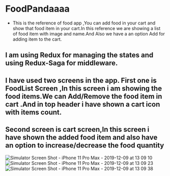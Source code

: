 # FoodPandaaaa
* This is the reference of food app ,You can add food in your cart and show that food item in your cart.In this reference we are showing a list of food item with image and name.And Also we have a an option Add for adding item to the cart.

## I am using Redux for managing the states and using Redux-Saga for middleware.
## I have used two screens in the app. First one is FoodList Screen ,In this screen i am showing the food items.We can Add/Remove the food item in cart .And in top header i have shown a cart icon with items count.
## Second screen is cart screen,In this screen i have shown the added food item and also have an option to increase/decrease the food quantity


![Simulator Screen Shot - iPhone 11 Pro Max - 2019-12-09 at 13 09 10](https://user-images.githubusercontent.com/17780617/70416707-af2a9f00-1a85-11ea-8560-4061625098a9.png)
![Simulator Screen Shot - iPhone 11 Pro Max - 2019-12-09 at 13 09 23](https://user-images.githubusercontent.com/17780617/70416756-c36e9c00-1a85-11ea-84c2-ef2a53ddfd88.png)
![Simulator Screen Shot - iPhone 11 Pro Max - 2019-12-09 at 13 09 38](https://user-images.githubusercontent.com/17780617/70416781-d5e8d580-1a85-11ea-8cdd-9d84608e4ee0.png)

